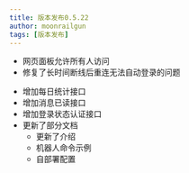 ```yaml
---
title: 版本发布0.5.22
author: moonrailgun
tags: [版本发布]
---
```


- 网页面板允许所有人访问
- 修复了长时间断线后重连无法自动登录的问题

<!--truncate-->

- 增加每日统计接口
- 增加消息已读接口
- 增加登录状态认证接口
- 更新了部分文档
  - 更新了介绍
  - 机器人命令示例
  - 自部署配置
